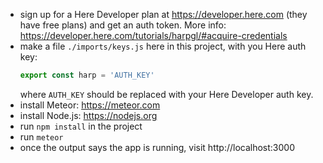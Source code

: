 - sign up for a Here Developer plan at https://developer.here.com (they have free plans) and get an auth token. More info: https://developer.here.com/tutorials/harpgl/#acquire-credentials
- make a file `./imports/keys.js` here in this project, with you Here auth key:
  ```js
  export const harp = 'AUTH_KEY'
  ```
  where `AUTH_KEY` should be replaced with your Here Developer auth key.
- install Meteor: https://meteor.com
- install Node.js: https://nodejs.org
- run `npm install` in the project
- run `meteor`
- once the output says the app is running, visit http://localhost:3000
